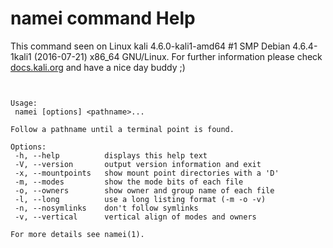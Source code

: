 # namei command Help
 
 This command seen on Linux kali 4.6.0-kali1-amd64 #1 SMP Debian 4.6.4-1kali1 (2016-07-21) x86_64 GNU/Linux. For further information please check [docs.kali.org](docs.kali.org) and have a nice day buddy ;) 

~~~


Usage:
 namei [options] <pathname>...

Follow a pathname until a terminal point is found.

Options:
 -h, --help          displays this help text
 -V, --version       output version information and exit
 -x, --mountpoints   show mount point directories with a 'D'
 -m, --modes         show the mode bits of each file
 -o, --owners        show owner and group name of each file
 -l, --long          use a long listing format (-m -o -v) 
 -n, --nosymlinks    don't follow symlinks
 -v, --vertical      vertical align of modes and owners

For more details see namei(1).

~~~
